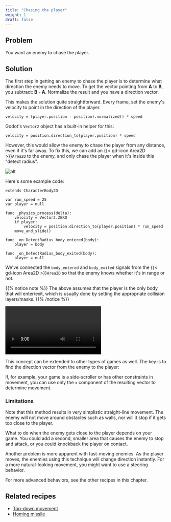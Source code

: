 ```yaml
---
title: "Chasing the player"
weight: 1
draft: false
---
```


## Problem

You want an enemy to chase the player.

## Solution

The first step in getting an enemy to chase the player is to determine what direction the enemy needs to move. To get the vector pointing from **A** to **B**, you subtract: **B** - **A**. Normalize the result and you have a direction vector.

This makes the solution quite straightforward. Every frame, set the enemy's velocity to point in the direction of the player.

```gdscript
velocity = (player.position - position).normalized() * speed
```

Godot's `Vector2` object has a built-in helper for this:

```gdscript
velocity = position.direction_to(player.position) * speed
```

However, this would allow the enemy to chase the player from any distance, even if it's far away. To fix this, we can add an {{< gd-icon Area2D >}}`Area2D` to the enemy, and only chase the player when it's inside this "detect radius".

![alt](/godot_recipes/4.x/img/chase_01.png)

Here's some example code:

```gdscript
extends CharacterBody2D

var run_speed = 25
var player = null

func _physics_process(delta):
    velocity = Vector2.ZERO
    if player:
        velocity = position.direction_to(player.position) * run_speed
    move_and_slide()

func _on_DetectRadius_body_entered(body):
    player = body

func _on_DetectRadius_body_exited(body):
    player = null
```

We've connected the `body_entered` and `body_exited` signals from the {{< gd-icon Area2D >}}`Area2D` so that the enemy knows whether it's in range or not.

{{% notice note %}}
The above assumes that the player is the only body that will enter/exit, which is usually done by setting the appropriate collision layers/masks.
{{% /notice %}}

<video controls src="/godot_recipes/4.x/img/chase_02.webm"></video>

This concept can be extended to other types of games as well. The key is to find the direction vector from the enemy to the player:

If, for example, your game is a side-scroller or has other constraints in movement, you can use only the `x` component of the resulting vector to determine movement.

### Limitations

Note that this method results in very simplistic straight-line movement. The enemy will not move around obstacles such as walls, nor will it stop if it gets too close to the player.

What to do when the enemy gets close to the player depends on your game. You could add a second, smaller area that causes the enemy to stop and attack, or you could knockback the player on contact.

Another problem is more apparent with fast-moving enemies. As the player moves, the enemies using this technique will change direction instantly. For a more natural-looking movement, you might want to use a steering behavior.

For more advanced behaviors, see the other recipes in this chapter.

## Related recipes

- [Top-down movement](/godot_recipes/4.x/2d/topdown_movement/#option-1-8-way-movement)
- [Homing missile](/godot_recipes/4.x/ai/homing_missile/)
